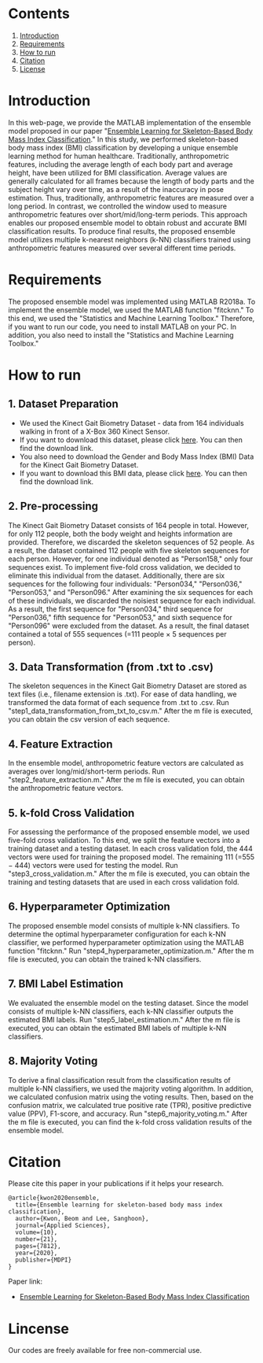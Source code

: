 # Contents
1. [Introduction](Introduction)
2. [Requirements](Requirements)
3. [How to run](How-to-run)
4. [Citation](Citation)
5. [License](License)

# Introduction

In this web-page, we provide the MATLAB implementation of the ensemble model proposed in our paper "[Ensemble Learning for Skeleton-Based Body Mass Index Classification](https://doi.org/10.3390/app10217812)." In this study, we performed skeleton-based body mass index (BMI) classification by developing a unique ensemble learning method for human healthcare. Traditionally, anthropometric features, including the average length of each body part and average height, have been utilized for BMI classification. Average values are generally calculated for all frames because the length of body parts and the subject height vary over time, as a result of the inaccuracy in pose estimation. Thus, traditionally, anthropometric features are measured over a long period. In contrast, we controlled the window used to measure anthropometric features over short/mid/long-term periods. This approach enables our proposed ensemble model to obtain robust and accurate BMI classification results. To produce final results, the proposed ensemble model utilizes multiple k-nearest neighbors (k-NN) classifiers trained using anthropometric features measured over several different time periods.

# Requirements

The proposed ensemble model was implemented using MATLAB R2018a. To implement the ensemble model, we used the MATLAB function "fitcknn." To this end, we used the "Statistics and Machine Learning Toolbox." Therefore, if you want to run our code, you need to install MATLAB on your PC. In addition, you also need to install the "Statistics and Machine Learning Toolbox."

# How to run

## 1. Dataset Preparation

* We used the Kinect Gait Biometry Dataset - data from 164 individuals walking in front of a X-Box 360 Kinect Sensor.
* If you want to download this dataset, please click [here](https://www.researchgate.net/publication/275023745_Kinect_Gait_Biometry_Dataset_-_data_from_164_individuals_walking_in_front_of_a_X-Box_360_Kinect_Sensor). You can then find the download link.
* You also need to download the Gender and Body Mass Index (BMI) Data for the Kinect Gait Biometry Dataset.
* If you want to download this BMI data, please click [here](https://www.researchgate.net/publication/308929259_Gender_and_Body_Mass_Index_BMI_Data_for_Kinect_Gait_Biometry_Dataset_-_data_from_164_individuals_walking_in_front_of_a_X-Box_360_Kinect_Sensor). You can then find the download link.

## 2. Pre-processing

The Kinect Gait Biometry Dataset consists of 164 people in total. However, for only 112 people, both the body weight and heights information are provided. Therefore, we discarded the skeleton sequences of 52 people. As a result, the dataset contained 112 people with five skeleton sequences for each person. However, for one individual denoted as "Person158," only four sequences exist. To implement five-fold cross validation, we decided to eliminate this individual from the dataset. Additionally, there are six sequences for the following four individuals: "Person034," "Person036," "Person053," and "Person096." After examining the six sequences for each of these individuals, we discarded the noisiest sequence for each individual. As a result, the first sequence for "Person034," third sequence for "Person036," fifth sequence for "Person053," and sixth sequence for "Person096" were excluded from the dataset. As a result, the final dataset contained a total of 555 sequences (=111 people × 5 sequences per person).

## 3. Data Transformation (from .txt to .csv)

The skeleton sequences in the Kinect Gait Biometry Dataset are stored as text files (i.e., filename extension is .txt).
For ease of data handling, we transformed the data format of each sequence from .txt to .csv.
Run "step1_data_transformation_from_txt_to_csv.m."
After the m file is executed, you can obtain the csv version of each sequence.

## 4. Feature Extraction

In the ensemble model, anthropometric feature vectors are calculated as averages over long/mid/short-term periods.
Run "step2_feature_extraction.m."
After the m file is executed, you can obtain the anthropometric feature vectors.

## 5. k-fold Cross Validation

For assessing the performance of the proposed ensemble model, we used five-fold cross validation.
To this end, we split the feature vectors into a training dataset and a testing dataset.
In each cross validation fold, the 444 vectors were used for training the proposed model. 
The remaining 111 (=555 − 444) vectors were used for testing the model.
Run "step3_cross_validation.m."
After the m file is executed, you can obtain the training and testing datasets that are used in each cross validation fold.

## 6. Hyperparameter Optimization
The proposed ensemble model consists of multiple k-NN  classifiers.
To determine the optimal hyperparameter configuration for each k-NN classifier, we performed hyperparameter optimization using the MATLAB function "fitcknn."
Run "step4_hyperparameter_optimization.m."
After the m file is executed, you can obtain the trained k-NN classifiers.

## 7. BMI Label Estimation

We evaluated the ensemble model on the testing dataset.
Since the model consists of multiple k-NN classifiers, each k-NN classifier outputs the estimated BMI labels.
Run "step5_label_estimation.m."
After the m file is executed, you can obtain the estimated BMI labels of multiple k-NN classifiers.

## 8. Majority Voting

To derive a final classification result from the classification results of multiple k-NN classifiers, we used the majority voting algorithm.
In addition, we calculated confusion matrix using the voting results.
Then, based on the confusion matrix, we calculated true positive rate (TPR), positive predictive value (PPV), F1-score, and accuracy.
Run "step6_majority_voting.m."
After the m file is executed, you can find the k-fold cross validation results of the ensemble model.

# Citation

Please cite this paper in your publications if it helps your research.

```  
@article{kwon2020ensemble,
  title={Ensemble learning for skeleton-based body mass index classification},
  author={Kwon, Beom and Lee, Sanghoon},
  journal={Applied Sciences},
  volume={10},
  number={21},
  pages={7812},
  year={2020},
  publisher={MDPI}
}
```

Paper link:
* [Ensemble Learning for Skeleton-Based Body Mass Index Classification](https://doi.org/10.3390/app10217812)

# Lincense

Our codes are freely available for free non-commercial use.
